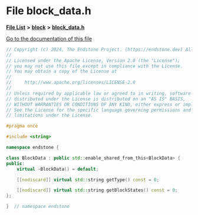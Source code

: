 

# File block\_data.h

[**File List**](files.md) **>** [**block**](dir_faca67fc60a7463eb1bd30eabe023cf1.md) **>** [**block\_data.h**](block__data_8h.md)

[Go to the documentation of this file](block__data_8h.md)


```C++
// Copyright (c) 2024, The Endstone Project. (https://endstone.dev) All Rights Reserved.
//
// Licensed under the Apache License, Version 2.0 (the "License");
// you may not use this file except in compliance with the License.
// You may obtain a copy of the License at
//
//     http://www.apache.org/licenses/LICENSE-2.0
//
// Unless required by applicable law or agreed to in writing, software
// distributed under the License is distributed on an "AS IS" BASIS,
// WITHOUT WARRANTIES OR CONDITIONS OF ANY KIND, either express or implied.
// See the License for the specific language governing permissions and
// limitations under the License.

#pragma once

#include <string>

namespace endstone {

class BlockData : public std::enable_shared_from_this<BlockData> {
public:
    virtual ~BlockData() = default;

    [[nodiscard]] virtual std::string getType() const = 0;

    [[nodiscard]] virtual std::string getBlockStates() const = 0;
};

}  // namespace endstone
```


